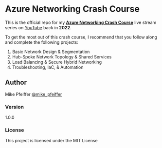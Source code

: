 # Azure Networking Crash Course

This is the official repo for my **[Azure Networking Crash Course](https://www.youtube.com/watch?v=etQMC2O274c)** live stream series on [YouTube](https://www.youtube.com/channel/UCuoEOqepPoBrnpL5C3P6Ehg) back in **2022**.

To get the most out of this crash course, I recommend that you follow along and complete the following projects:

1. Basic Network Design & Segmentation
2. Hub-Spoke Network Topology & Shared Services
3. Load Balancing & Secure Hybrid Networking
4. Troubleshooting, IaC, & Automation

## Author

Mike Pfeiffer
[@mike_pfeiffer](https://twitter.com/mike_pfeiffer)

### Version

1.0.0

### License

This project is licensed under the MIT License

